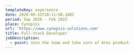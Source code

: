 ```yaml
---
templateKey: experience
date: 2020-08-31T18:11:58.188Z
period: Sep 2020 - Feb 2022
place: Cynopsis
url: 'https://www.cynopsis-solutions.com'
title: Full-stack Developer
jobDescription:
  - point: Join the team and take care of Ares product
---
```


